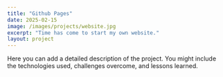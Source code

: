 ```yaml
---
title: "Github Pages"
date: 2025-02-15
image: /images/projects/website.jpg
excerpt: "Time has come to start my own website."
layout: project
---
```


Here you can add a detailed description of the project. You might include the technologies used, challenges overcome, and lessons learned.

